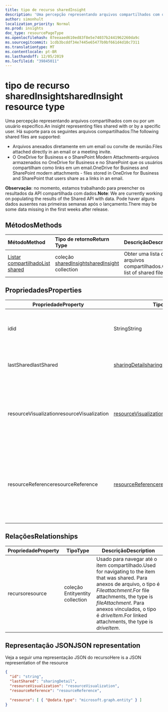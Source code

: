 ```yaml
---
title: tipo de recurso sharedInsight
description: 'Uma percepção representando arquivos compartilhados com ou por um usuário específico. Há suporte para os seguintes arquivos compartilhados:'
author: simonhult
localization_priority: Normal
ms.prod: insights
doc_type: resourcePageType
ms.openlocfilehash: 07eeaaed610ed83f8e5e74037b2441962260da9c
ms.sourcegitcommit: 1cdb3bcddf34e7445e65477b9bf661d4d10c7311
ms.translationtype: MT
ms.contentlocale: pt-BR
ms.lasthandoff: 12/05/2019
ms.locfileid: "39845011"
---
```

# <a name="sharedinsight-resource-type"></a><span data-ttu-id="63949-104">tipo de recurso sharedInsight</span><span class="sxs-lookup"><span data-stu-id="63949-104">sharedInsight resource type</span></span>

<span data-ttu-id="63949-105">Uma percepção representando arquivos compartilhados com ou por um usuário específico.</span><span class="sxs-lookup"><span data-stu-id="63949-105">An insight representing files shared with or by a specific user.</span></span> <span data-ttu-id="63949-106">Há suporte para os seguintes arquivos compartilhados:</span><span class="sxs-lookup"><span data-stu-id="63949-106">The following shared files are supported:</span></span>

- <span data-ttu-id="63949-107">Arquivos anexados diretamente em um email ou convite de reunião.</span><span class="sxs-lookup"><span data-stu-id="63949-107">Files attached directly in an email or a meeting invite.</span></span>
- <span data-ttu-id="63949-108">O OneDrive for Business e o SharePoint Modern Attachments-arquivos armazenados no OneDrive for Business e no SharePoint que os usuários compartilham como links em um email.</span><span class="sxs-lookup"><span data-stu-id="63949-108">OneDrive for Business and SharePoint modern attachments - files stored in OneDrive for Business and SharePoint that users share as a links in an email.</span></span>

<span data-ttu-id="63949-109">**Observação**: no momento, estamos trabalhando para preencher os resultados da API compartilhada com dados.</span><span class="sxs-lookup"><span data-stu-id="63949-109">**Note**: We are currently working on populating the results of the Shared API with data.</span></span> <span data-ttu-id="63949-110">Pode haver alguns dados ausentes nas primeiras semanas após o lançamento.</span><span class="sxs-lookup"><span data-stu-id="63949-110">There may be some data missing in the first weeks after release.</span></span>

## <a name="methods"></a><span data-ttu-id="63949-111">Métodos</span><span class="sxs-lookup"><span data-stu-id="63949-111">Methods</span></span>

| <span data-ttu-id="63949-112">Método</span><span class="sxs-lookup"><span data-stu-id="63949-112">Method</span></span>       | <span data-ttu-id="63949-113">Tipo de retorno</span><span class="sxs-lookup"><span data-stu-id="63949-113">Return Type</span></span>  |<span data-ttu-id="63949-114">Descrição</span><span class="sxs-lookup"><span data-stu-id="63949-114">Description</span></span>|
|:---------------|:--------|:----------|
|[<span data-ttu-id="63949-115">Listar compartilhado</span><span class="sxs-lookup"><span data-stu-id="63949-115">List shared</span></span>](../api/insights-list-shared.md) |<span data-ttu-id="63949-116">coleção [sharedInsight](insights-shared.md)</span><span class="sxs-lookup"><span data-stu-id="63949-116">[sharedInsight](insights-shared.md) collection</span></span>| <span data-ttu-id="63949-117">Obter uma lista de arquivos compartilhados.</span><span class="sxs-lookup"><span data-stu-id="63949-117">Get a list of shared files.</span></span>|

## <a name="properties"></a><span data-ttu-id="63949-118">Propriedades</span><span class="sxs-lookup"><span data-stu-id="63949-118">Properties</span></span>

| <span data-ttu-id="63949-119">Propriedade</span><span class="sxs-lookup"><span data-stu-id="63949-119">Property</span></span>              | <span data-ttu-id="63949-120">Tipo</span><span class="sxs-lookup"><span data-stu-id="63949-120">Type</span></span>                      | <span data-ttu-id="63949-121">Descrição</span><span class="sxs-lookup"><span data-stu-id="63949-121">Description</span></span>  |
| -------------         |---------------            | -------------|
| <span data-ttu-id="63949-122">id</span><span class="sxs-lookup"><span data-stu-id="63949-122">id</span></span>                    | <span data-ttu-id="63949-123">String</span><span class="sxs-lookup"><span data-stu-id="63949-123">String</span></span>                    | <span data-ttu-id="63949-124">Identificador exclusivo da relação.</span><span class="sxs-lookup"><span data-stu-id="63949-124">Unique identifier of the relationship.</span></span> <span data-ttu-id="63949-125">Somente leitura.</span><span class="sxs-lookup"><span data-stu-id="63949-125">Read only.</span></span>        |
| <span data-ttu-id="63949-126">lastShared</span><span class="sxs-lookup"><span data-stu-id="63949-126">lastShared</span></span>            | [<span data-ttu-id="63949-127">sharingDetail</span><span class="sxs-lookup"><span data-stu-id="63949-127">sharingDetail</span></span>](insights-sharingdetail.md)                | <span data-ttu-id="63949-128">Detalhes sobre o item compartilhado.</span><span class="sxs-lookup"><span data-stu-id="63949-128">Details about the shared item.</span></span> <span data-ttu-id="63949-129">Somente leitura.</span><span class="sxs-lookup"><span data-stu-id="63949-129">Read only.</span></span>        |
| <span data-ttu-id="63949-130">resourceVisualization</span><span class="sxs-lookup"><span data-stu-id="63949-130">resourceVisualization</span></span> | [<span data-ttu-id="63949-131">resourceVisualization</span><span class="sxs-lookup"><span data-stu-id="63949-131">resourceVisualization</span></span>](insights-resourcevisualization.md)                | <span data-ttu-id="63949-132">Propriedades que você pode usar para visualizar o documento em sua experiência.</span><span class="sxs-lookup"><span data-stu-id="63949-132">Properties that you can use to visualize the document in your experience.</span></span> <span data-ttu-id="63949-133">Somente leitura</span><span class="sxs-lookup"><span data-stu-id="63949-133">Read-only</span></span>      |
| <span data-ttu-id="63949-134">resourceReference</span><span class="sxs-lookup"><span data-stu-id="63949-134">resourceReference</span></span>     | [<span data-ttu-id="63949-135">resourceReference</span><span class="sxs-lookup"><span data-stu-id="63949-135">resourceReference</span></span>](insights-resourcereference.md)                      | <span data-ttu-id="63949-136">Propriedades de referência do documento compartilhado, como a URL e o tipo do documento.</span><span class="sxs-lookup"><span data-stu-id="63949-136">Reference properties of the shared document, such as the url and type of the document.</span></span> <span data-ttu-id="63949-137">Somente leitura</span><span class="sxs-lookup"><span data-stu-id="63949-137">Read-only</span></span>       |

## <a name="relationships"></a><span data-ttu-id="63949-138">Relações</span><span class="sxs-lookup"><span data-stu-id="63949-138">Relationships</span></span>

| <span data-ttu-id="63949-139">Propriedade</span><span class="sxs-lookup"><span data-stu-id="63949-139">Property</span></span>      | <span data-ttu-id="63949-140">Tipo</span><span class="sxs-lookup"><span data-stu-id="63949-140">Type</span></span>          | <span data-ttu-id="63949-141">Descrição</span><span class="sxs-lookup"><span data-stu-id="63949-141">Description</span></span>  |
| ------------- |---------------| -------------|
| <span data-ttu-id="63949-142">recurso</span><span class="sxs-lookup"><span data-stu-id="63949-142">resource</span></span>      | <span data-ttu-id="63949-143">coleção Entity</span><span class="sxs-lookup"><span data-stu-id="63949-143">entity collection</span></span> | <span data-ttu-id="63949-144">Usado para navegar até o item compartilhado.</span><span class="sxs-lookup"><span data-stu-id="63949-144">Used for navigating to the item that was shared.</span></span> <span data-ttu-id="63949-145">Para anexos de arquivo, o tipo é *Fileattachment*.</span><span class="sxs-lookup"><span data-stu-id="63949-145">For file attachments, the type is *fileAttachment*.</span></span> <span data-ttu-id="63949-146">Para anexos vinculados, o tipo é *driveItem*.</span><span class="sxs-lookup"><span data-stu-id="63949-146">For linked attachments, the type is *driveItem*.</span></span> |

## <a name="json-representation"></a><span data-ttu-id="63949-147">Representação JSON</span><span class="sxs-lookup"><span data-stu-id="63949-147">JSON representation</span></span>
<span data-ttu-id="63949-148">Veja a seguir uma representação JSON do recurso</span><span class="sxs-lookup"><span data-stu-id="63949-148">Here is a JSON representation of the resource</span></span>
<!--{
  "blockType":"resource",
  "keyProperty": "id",
  "@odata.type": "microsoft.graph.sharedInsight"
}-->
```json
{
  "id": "string",
  "lastShared": "sharingDetail",
  "resourceVisualization": "resourceVisualization",
  "resourceReference": "resourceReference",
  
  "resource": [ { "@odata.type": "microsoft.graph.entity" } ]
}
```
